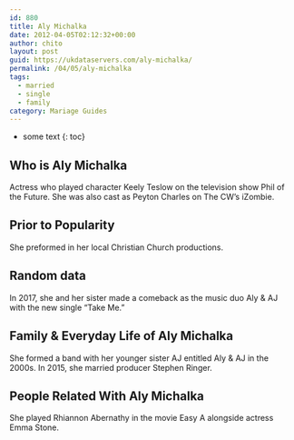 ```yaml
---
id: 880
title: Aly Michalka
date: 2012-04-05T02:12:32+00:00
author: chito
layout: post
guid: https://ukdataservers.com/aly-michalka/
permalink: /04/05/aly-michalka  
tags:
  - married
  - single
  - family
category: Mariage Guides
---
```


* some text
{: toc}


## Who is  Aly Michalka
                  
                  
                  
Actress who played character Keely Teslow on the television show Phil of the Future. She was also cast as Peyton Charles on The CW&#8217;s iZombie. 
                  
                
                
                
## Prior to Popularity 
                  
                  
                  
She preformed in her local Christian Church productions.
                  
                
                
                
## Random data 
                  
                  
                  
In 2017, she and her sister made a comeback as the music duo Aly & AJ with the new single &#8220;Take Me.&#8221;
                  
                
                
                
## Family & Everyday Life of Aly Michalka
                  
                  
                  
She formed a band with her younger sister AJ entitled Aly & AJ in the 2000s. In 2015, she married producer Stephen Ringer. 
                  
                
                
                
## People Related With  Aly Michalka
                  
                  
                  
She played Rhiannon Abernathy in the movie Easy A alongside actress Emma Stone.
                  
                
              
            
          
          
          
    
    
  
